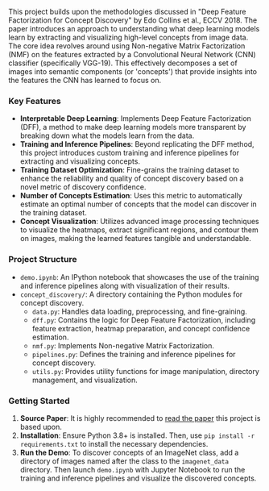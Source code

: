 
This project builds upon the methodologies discussed in "Deep Feature Factorization for Concept Discovery" by Edo Collins et al., ECCV 2018. The paper introduces an approach to understanding what deep learning models learn by extracting and visualizing high-level concepts from image data. The core idea revolves around using Non-negative Matrix Factorization (NMF) on the features extracted by a Convolutional Neural Network (CNN) classifier (specifically VGG-19). This effectively decomposes a set of images into semantic components (or 'concepts') that provide insights into the features the CNN has learned to focus on. 

### Key Features
- **Interpretable Deep Learning**: Implements Deep Feature Factorization (DFF), a method to make deep learning models more transparent by breaking down what the models learn from the data.
- **Training and Inference Pipelines**: Beyond replicating the DFF method, this project introduces custom training and inference pipelines for extracting and visualizing concepts.  
- **Training Dataset Optimization**: Fine-grains the training dataset to enhance the reliability and quality of concept discovery based on a novel metric of discovery confidence.
- **Number of Concepts Estimation**: Uses this metric to automatically estimate an optimal number of concepts that the model can discover in the training dataset.
- **Concept Visualization**: Utilizes advanced image processing techniques to visualize the heatmaps, extract significant regions, and contour them on images, making the learned features tangible and understandable.

### Project Structure
- `demo.ipynb`: An IPython notebook that showcases the use of the training and inference pipelines along with visualization of their results.
- `concept_discovery/`: A directory containing the Python modules for concept discovery.
  - `data.py`: Handles data loading, preprocessing, and fine-graining.
  - `dff.py`: Contains the logic for Deep Feature Factorization, including feature extraction, heatmap preparation, and concept confidence estimation.
  - `nmf.py`: Implements Non-negative Matrix Factorization.
  - `pipelines.py`: Defines the training and inference pipelines for concept discovery.
  - `utils.py`: Provides utility functions for image manipulation, directory management, and visualization.

### Getting Started
1. **Source Paper**: It is highly recommended to [read the paper](https://ivrlwww.epfl.ch/ecollins/deep_feature_factorization/) this project is based upon.
2. **Installation**: Ensure Python 3.8+ is installed. Then, use `pip install -r requirements.txt` to install the necessary dependencies.
3. **Run the Demo**: To discover concepts of an ImageNet class, add a directory of images named after the class to the `imagenet_data` directory. Then launch `demo.ipynb` with Jupyter Notebook to run the training and inference pipelines and visualize the discovered concepts.
